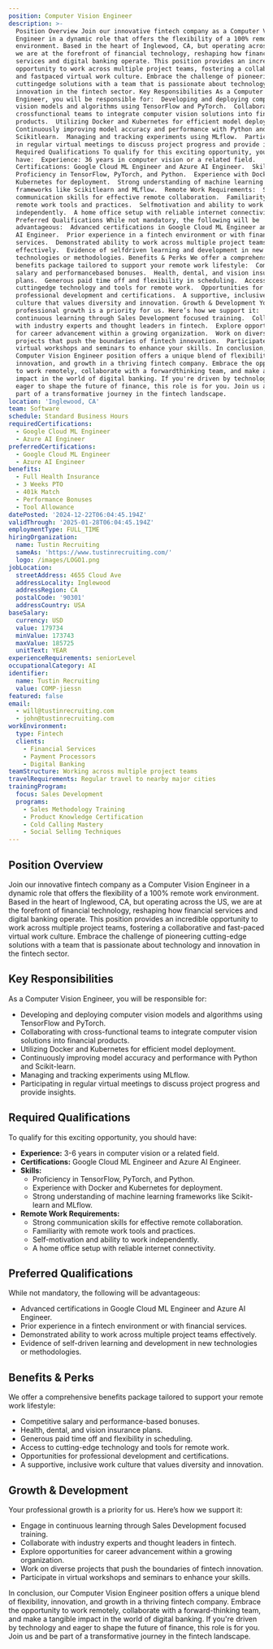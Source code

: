 ```yaml
---
position: Computer Vision Engineer
description: >-
  Position Overview Join our innovative fintech company as a Computer Vision
  Engineer in a dynamic role that offers the flexibility of a 100% remote work
  environment. Based in the heart of Inglewood, CA, but operating across the US,
  we are at the forefront of financial technology, reshaping how financial
  services and digital banking operate. This position provides an incredible
  opportunity to work across multiple project teams, fostering a collaborative
  and fastpaced virtual work culture. Embrace the challenge of pioneering
  cuttingedge solutions with a team that is passionate about technology and
  innovation in the fintech sector. Key Responsibilities As a Computer Vision
  Engineer, you will be responsible for:  Developing and deploying computer
  vision models and algorithms using TensorFlow and PyTorch.  Collaborating with
  crossfunctional teams to integrate computer vision solutions into financial
  products.  Utilizing Docker and Kubernetes for efficient model deployment. 
  Continuously improving model accuracy and performance with Python and
  Scikitlearn.  Managing and tracking experiments using MLflow.  Participating
  in regular virtual meetings to discuss project progress and provide insights.
  Required Qualifications To qualify for this exciting opportunity, you should
  have:  Experience: 36 years in computer vision or a related field. 
  Certifications: Google Cloud ML Engineer and Azure AI Engineer.  Skills: 
  Proficiency in TensorFlow, PyTorch, and Python.  Experience with Docker and
  Kubernetes for deployment.  Strong understanding of machine learning
  frameworks like Scikitlearn and MLflow.  Remote Work Requirements:  Strong
  communication skills for effective remote collaboration.  Familiarity with
  remote work tools and practices.  Selfmotivation and ability to work
  independently.  A home office setup with reliable internet connectivity.
  Preferred Qualifications While not mandatory, the following will be
  advantageous:  Advanced certifications in Google Cloud ML Engineer and Azure
  AI Engineer.  Prior experience in a fintech environment or with financial
  services.  Demonstrated ability to work across multiple project teams
  effectively.  Evidence of selfdriven learning and development in new
  technologies or methodologies. Benefits & Perks We offer a comprehensive
  benefits package tailored to support your remote work lifestyle:  Competitive
  salary and performancebased bonuses.  Health, dental, and vision insurance
  plans.  Generous paid time off and flexibility in scheduling.  Access to
  cuttingedge technology and tools for remote work.  Opportunities for
  professional development and certifications.  A supportive, inclusive work
  culture that values diversity and innovation. Growth & Development Your
  professional growth is a priority for us. Here’s how we support it:  Engage in
  continuous learning through Sales Development focused training.  Collaborate
  with industry experts and thought leaders in fintech.  Explore opportunities
  for career advancement within a growing organization.  Work on diverse
  projects that push the boundaries of fintech innovation.  Participate in
  virtual workshops and seminars to enhance your skills. In conclusion, our
  Computer Vision Engineer position offers a unique blend of flexibility,
  innovation, and growth in a thriving fintech company. Embrace the opportunity
  to work remotely, collaborate with a forwardthinking team, and make a tangible
  impact in the world of digital banking. If you're driven by technology and
  eager to shape the future of finance, this role is for you. Join us and be
  part of a transformative journey in the fintech landscape.
location: 'Inglewood, CA'
team: Software
schedule: Standard Business Hours
requiredCertifications:
  - Google Cloud ML Engineer
  - Azure AI Engineer
preferredCertifications:
  - Google Cloud ML Engineer
  - Azure AI Engineer
benefits:
  - Full Health Insurance
  - 3 Weeks PTO
  - 401k Match
  - Performance Bonuses
  - Tool Allowance
datePosted: '2024-12-22T06:04:45.194Z'
validThrough: '2025-01-28T06:04:45.194Z'
employmentType: FULL_TIME
hiringOrganization:
  name: Tustin Recruiting
  sameAs: 'https://www.tustinrecruiting.com/'
  logo: /images/LOGO1.png
jobLocation:
  streetAddress: 4655 Cloud Ave
  addressLocality: Inglewood
  addressRegion: CA
  postalCode: '90301'
  addressCountry: USA
baseSalary:
  currency: USD
  value: 179734
  minValue: 173743
  maxValue: 185725
  unitText: YEAR
experienceRequirements: seniorLevel
occupationalCategory: AI
identifier:
  name: Tustin Recruiting
  value: COMP-jiessn
featured: false
email:
  - will@tustinrecruiting.com
  - john@tustinrecruiting.com
workEnvironment:
  type: Fintech
  clients:
    - Financial Services
    - Payment Processors
    - Digital Banking
teamStructure: Working across multiple project teams
travelRequirements: Regular travel to nearby major cities
trainingProgram:
  focus: Sales Development
  programs:
    - Sales Methodology Training
    - Product Knowledge Certification
    - Cold Calling Mastery
    - Social Selling Techniques
---
```




## Position Overview

Join our innovative fintech company as a Computer Vision Engineer in a dynamic role that offers the flexibility of a 100% remote work environment. Based in the heart of Inglewood, CA, but operating across the US, we are at the forefront of financial technology, reshaping how financial services and digital banking operate. This position provides an incredible opportunity to work across multiple project teams, fostering a collaborative and fast-paced virtual work culture. Embrace the challenge of pioneering cutting-edge solutions with a team that is passionate about technology and innovation in the fintech sector.

## Key Responsibilities

As a Computer Vision Engineer, you will be responsible for:

- Developing and deploying computer vision models and algorithms using TensorFlow and PyTorch.
- Collaborating with cross-functional teams to integrate computer vision solutions into financial products.
- Utilizing Docker and Kubernetes for efficient model deployment.
- Continuously improving model accuracy and performance with Python and Scikit-learn.
- Managing and tracking experiments using MLflow.
- Participating in regular virtual meetings to discuss project progress and provide insights.

## Required Qualifications

To qualify for this exciting opportunity, you should have:

- **Experience:** 3-6 years in computer vision or a related field.
- **Certifications:** Google Cloud ML Engineer and Azure AI Engineer.
- **Skills:**
  - Proficiency in TensorFlow, PyTorch, and Python.
  - Experience with Docker and Kubernetes for deployment.
  - Strong understanding of machine learning frameworks like Scikit-learn and MLflow.
- **Remote Work Requirements:**
  - Strong communication skills for effective remote collaboration.
  - Familiarity with remote work tools and practices.
  - Self-motivation and ability to work independently.
  - A home office setup with reliable internet connectivity.

## Preferred Qualifications

While not mandatory, the following will be advantageous:

- Advanced certifications in Google Cloud ML Engineer and Azure AI Engineer.
- Prior experience in a fintech environment or with financial services.
- Demonstrated ability to work across multiple project teams effectively.
- Evidence of self-driven learning and development in new technologies or methodologies.

## Benefits & Perks

We offer a comprehensive benefits package tailored to support your remote work lifestyle:

- Competitive salary and performance-based bonuses.
- Health, dental, and vision insurance plans.
- Generous paid time off and flexibility in scheduling.
- Access to cutting-edge technology and tools for remote work.
- Opportunities for professional development and certifications.
- A supportive, inclusive work culture that values diversity and innovation.

## Growth & Development

Your professional growth is a priority for us. Here’s how we support it:

- Engage in continuous learning through Sales Development focused training.
- Collaborate with industry experts and thought leaders in fintech.
- Explore opportunities for career advancement within a growing organization.
- Work on diverse projects that push the boundaries of fintech innovation.
- Participate in virtual workshops and seminars to enhance your skills.

In conclusion, our Computer Vision Engineer position offers a unique blend of flexibility, innovation, and growth in a thriving fintech company. Embrace the opportunity to work remotely, collaborate with a forward-thinking team, and make a tangible impact in the world of digital banking. If you're driven by technology and eager to shape the future of finance, this role is for you. Join us and be part of a transformative journey in the fintech landscape.
